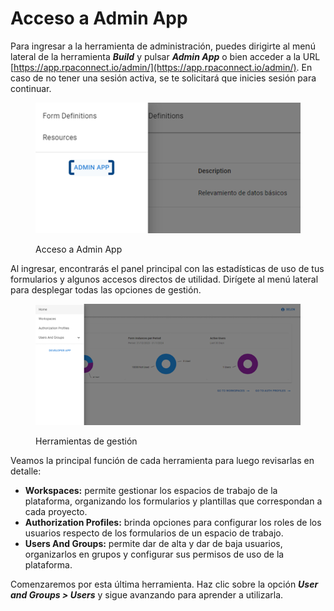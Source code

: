 # Acceso a Admin App

Para ingresar a la herramienta de administración, puedes dirigirte al menú lateral de la herramienta _**Build**_ y pulsar _**Admin App**_ o bien acceder a la URL  [https://app.rpaconnect.io/admin/](https://app.rpaconnect.io/admin/). En caso de no tener una sesión activa, se te solicitará que inicies sesión para continuar.

<figure><img src="../../.gitbook/assets/rpa_admin_app_1.png" alt=""><figcaption><p>Acceso a Admin App</p></figcaption></figure>

Al ingresar, encontrarás el panel principal con las estadísticas de uso de tus formularios y algunos accesos directos de utilidad. Dirígete al menú lateral para desplegar todas las opciones de gestión.

<figure><img src="../../.gitbook/assets/rpa_admin_app_2.png" alt=""><figcaption><p>Herramientas de gestión</p></figcaption></figure>

Veamos la principal función de cada herramienta para luego revisarlas en detalle:

* **Workspaces:** permite gestionar los espacios de trabajo de la plataforma, organizando los formularios y plantillas que correspondan a cada proyecto.
* **Authorization Profiles:** brinda opciones para configurar los roles de los usuarios respecto de los formularios de un espacio de trabajo.&#x20;
* **Users And Groups:** permite dar de alta y dar de baja usuarios, organizarlos en grupos y configurar sus permisos de uso de la plataforma.

Comenzaremos por esta última herramienta. Haz clic sobre la opción _**User and Groups > Users**_ y sigue avanzando para aprender a utilizarla.
